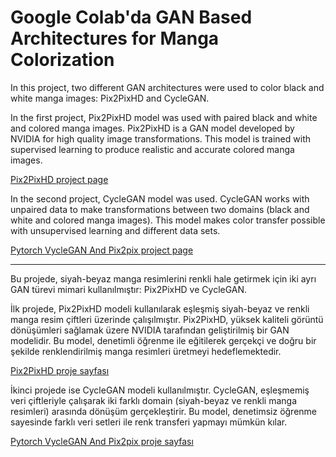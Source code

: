 # Google Colab'da GAN Based Architectures for Manga Colorization


In this project, two different GAN architectures were used to color black and white manga images: Pix2PixHD and CycleGAN.

In the first project, Pix2PixHD model was used with paired black and white and colored manga images. Pix2PixHD is a GAN model developed by NVIDIA for high quality image transformations. This model is trained with supervised learning to produce realistic and accurate colored manga images.

[Pix2PixHD project page](https://github.com/NVIDIA/pix2pixHD)

In the second project, CycleGAN model was used. CycleGAN works with unpaired data to make transformations between two domains (black and white and colored manga images). This model makes color transfer possible with unsupervised learning and different data sets.

[Pytorch VycleGAN And Pix2pix project page](https://github.com/junyanz/pytorch-CycleGAN-and-pix2pix)


***

Bu projede, siyah-beyaz manga resimlerini renkli hale getirmek için iki ayrı GAN türevi mimari kullanılmıştır: Pix2PixHD ve CycleGAN.

İlk projede, Pix2PixHD modeli kullanılarak eşleşmiş siyah-beyaz ve renkli manga resim çiftleri üzerinde çalışılmıştır. Pix2PixHD, yüksek kaliteli görüntü dönüşümleri sağlamak üzere NVIDIA tarafından geliştirilmiş bir GAN modelidir. Bu model, denetimli öğrenme ile eğitilerek gerçekçi ve doğru bir şekilde renklendirilmiş manga resimleri üretmeyi hedeflemektedir.

[Pix2PixHD proje sayfası](https://github.com/NVIDIA/pix2pixHD)

İkinci projede ise CycleGAN modeli kullanılmıştır. CycleGAN, eşleşmemiş veri çiftleriyle çalışarak iki farklı domain (siyah-beyaz ve renkli manga resimleri) arasında dönüşüm gerçekleştirir. Bu model, denetimsiz öğrenme sayesinde farklı veri setleri ile renk transferi yapmayı mümkün kılar.

[Pytorch VycleGAN And Pix2pix proje sayfası](https://github.com/junyanz/pytorch-CycleGAN-and-pix2pix)
